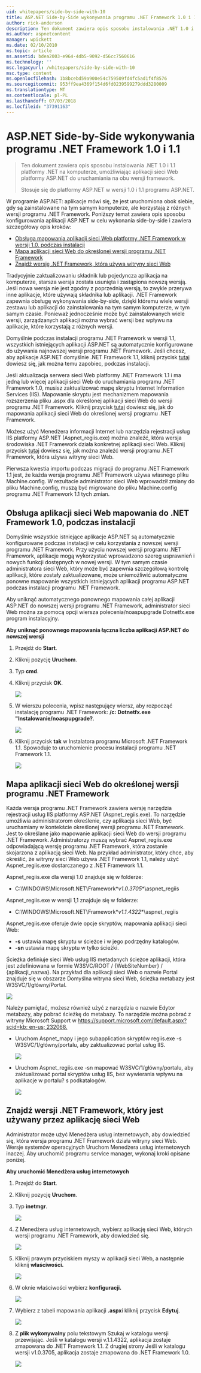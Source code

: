 ```yaml
---
uid: whitepapers/side-by-side-with-10
title: ASP.NET Side-by-Side wykonywania programu .NET Framework 1.0 i 1.1 | Dokumentacja firmy Microsoft
author: rick-anderson
description: Ten dokument zawiera opis sposobu instalowania .NET 1.0 i 1.1 platformy .NET na komputerze, umożliwiając aplikacji sieci Web platformy ASP.NET do uruchamiania na dowolną wersję chronometraż...
ms.author: aspnetcontent
manager: wpickett
ms.date: 02/10/2010
ms.topic: article
ms.assetid: bdea2003-e964-4db5-9092-d56cc7560616
ms.technology: ''
msc.legacyurl: /whitepapers/side-by-side-with-10
msc.type: content
ms.openlocfilehash: 1b8bcebd59a900e54c759509fd4fc5ad1f4f8576
ms.sourcegitcommit: 953ff9ea4369f154d6fd0239599279ddd3280009
ms.translationtype: MT
ms.contentlocale: pl-PL
ms.lasthandoff: 07/03/2018
ms.locfileid: "37391163"
---
```

<a name="aspnet-side-by-side-execution-of-net-framework-10-and-11"></a>ASP.NET Side-by-Side wykonywania programu .NET Framework 1.0 i 1.1
====================
> Ten dokument zawiera opis sposobu instalowania .NET 1.0 i 1.1 platformy .NET na komputerze, umożliwiając aplikacji sieci Web platformy ASP.NET do uruchamiania na obu wersji framework.
> 
> Stosuje się do platformy ASP.NET w wersji 1.0 i 1.1 programu ASP.NET.


W programie ASP.NET: aplikacje mówi się, że jest uruchomiona obok siebie, gdy są zainstalowane na tym samym komputerze, ale korzystają z różnych wersji programu .NET Framework. Poniższy temat zawiera opis sposobu konfigurowania aplikacji ASP.NET w celu wykonania side-by-side i zawiera szczegółowy opis kroków:

- [Obsługa mapowania aplikacji sieci Web platformy .NET Framework w wersji 1.0, podczas instalacji](#1)
- [Mapa aplikacji sieci Web do określonej wersji programu .NET Framework](#2)
- [Znajdź wersję .NET Framework, która używa witryny sieci Web](#3)

Tradycyjnie zaktualizowaniu składnik lub pojedyncza aplikacja na komputerze, starsza wersja została usunięta i zastąpiona nowszą wersją. Jeśli nowa wersja nie jest zgodny z poprzednią wersją, to zwykle przerywa inne aplikacje, które używają składnika lub aplikacji. .NET Framework zapewnia obsługę wykonywania side-by-side, dzięki któremu wiele wersji zestawu lub aplikacji do zainstalowania na tym samym komputerze, w tym samym czasie. Ponieważ jednocześnie może być zainstalowanych wiele wersji, zarządzanych aplikacji można wybrać wersji bez wpływu na aplikacje, które korzystają z różnych wersji.

Domyślnie podczas instalacji programu .NET Framework w wersji 1.1, wszystkich istniejących aplikacji ASP.NET są automatycznie konfigurowane do używania najnowszej wersji programu .NET Framework. Jeśli chcesz, aby aplikacje ASP.NET domyślnie .NET Framework 1.1, kliknij przycisk [tutaj](#1) dowiesz się, jak można temu zapobiec, podczas instalacji.

Jeśli aktualizacja serwera sieci Web platformy .NET Framework 1.1 i ma jedną lub więcej aplikacji sieci Web do uruchamiania programu .NET Framework 1.0, musisz zaktualizować mapę skryptu Internet Information Services (IIS). Mapowanie skryptu jest mechanizmem mapowania rozszerzenia pliku .aspx dla określonej aplikacji sieci Web do wersji programu .NET Framework. Kliknij przycisk [tutaj](#2) dowiesz się, jak do mapowania aplikacji sieci Web do określonej wersji programu .NET Framework.

Możesz użyć Menedżera informacji Internet lub narzędzia rejestracji usług IIS platformy ASP.NET (Aspnet\_regiis.exe) można znaleźć, która wersja środowiska .NET Framework działa konkretnej aplikacji sieci Web. Kliknij przycisk [tutaj](#3) dowiesz się, jak można znaleźć wersji programu .NET Framework, która używa witryny sieci Web.

Pierwsza kwestia importu podczas migracji do programu .NET Framework 1.1 jest, że każda wersja programu .NET Framework używa własnego pliku Machine.config. W rezultacie administrator sieci Web wprowadził zmiany do pliku Machine.config, muszą być migrowane do pliku Machine.config programu .NET Framework 1.1 tych zmian.

<a id="1"></a>

## <a name="maintaining-your-web-applications-mapping-to-net-framework-10-during-installation"></a>Obsługa aplikacji sieci Web mapowania do .NET Framework 1.0, podczas instalacji

Domyślnie wszystkie istniejące aplikacje ASP.NET są automatycznie konfigurowane podczas instalacji w celu korzystania z nowszej wersji programu .NET Framework. Przy użyciu nowszej wersji programu .NET Framework, aplikacje mogą wykorzystać wprowadzono szereg usprawnień i nowych funkcji dostępnych w nowej wersji. W tym samym czasie administratora sieci Web, który może być zapewnia szczegółową kontrolę aplikacji, które zostały zaktualizowane, może uniemożliwić automatyczne ponowne mapowanie wszystkich istniejących aplikacji programu ASP.NET podczas instalacji programu .NET Framework.

Aby uniknąć automatycznego ponownego mapowania całej aplikacji ASP.NET do nowszej wersji programu .NET Framework, administrator sieci Web można za pomocą opcji wiersza polecenia/noaspupgrade Dotnetfx.exe program instalacyjny.

**Aby uniknąć ponownego mapowania łączna liczba aplikacji ASP.NET do nowszej wersji**

1. Przejdź do **Start**.
2. Kliknij pozycję **Uruchom**.
3. Typ **cmd**.
4. Kliknij przycisk **OK**.  
  
    ![](side-by-side-with-10/_static/image1.gif)
5. W wierszu polecenia, wpisz następujący wiersz, aby rozpocząć instalację programu .NET Framework: **/c: Dotnetfx.exe "Instalowanie/noaspupgrade?**.  
  
    ![](side-by-side-with-10/_static/image2.gif)
6. Kliknij przycisk **tak** w Instalatora programu Microsoft .NET Framework 1.1. Spowoduje to uruchomienie procesu instalacji programu .NET Framework 1.1.  
  
    ![](side-by-side-with-10/_static/image3.gif)

<a id="2"></a>

## <a name="map-a-web-application-to-a-specific-version-of-the-net-framework"></a>Mapa aplikacji sieci Web do określonej wersji programu .NET Framework

Każda wersja programu .NET Framework zawiera wersję narzędzia rejestracji usług IIS platformy ASP.NET (Aspnet\_regiis.exe). To narzędzie umożliwia administratorom określenie, czy aplikacja sieci Web, być uruchamiany w kontekście określonej wersji programu .NET Framework. Jest to określane jako mapowanie aplikacji sieci Web do wersji programu .NET Framework. Administratorzy muszą wybrać Aspnet\_regiis.exe odpowiadającą wersję programu .NET Framework, która zostanie skojarzona z aplikacją sieci Web. Na przykład administrator, który chce, aby określić, że witryny sieci Web używa .NET Framework 1.1, należy użyć Aspnet\_regiis.exe dostarczanego z .NET Framework 1.1.

Aspnet\_regiis.exe dla wersji 1.0 znajduje się w folderze:

- C:\WINDOWS\Microsoft.NET\Framework\**v1.0.3705**\aspnet\_regiis

Aspnet\_regiis.exe w wersji 1,1 znajduje się w folderze:

- C:\WINDOWS\Microsoft.NET\Framework\**v1.1.4322**\aspnet\_regiis

Aspnet\_regiis.exe oferuje dwie opcje skryptów, mapowania aplikacji sieci Web:

- **-s** ustawia mapę skryptu w ścieżce i w jego podrzędny katalogów.
- **-sn** ustawia mapę skryptu w tylko ścieżki.

Ścieżka definiuje sieci Web usług IIS metadanych ścieżce aplikacji, która jest zdefiniowana w formie W3SVC/ROOT / {WebSiteNumber} / {aplikacji\_nazwa}. Na przykład dla aplikacji sieci Web o nazwie Portal znajduje się w obszarze Domyślna witryna sieci Web, ścieżka metabazy jest W3SVC/1/główny/Portal.

![](side-by-side-with-10/_static/image4.gif)

Należy pamiętać, możesz również użyć z narzędzia o nazwie Edytor metabazy, aby pobrać ścieżkę do metabazy. To narzędzie można pobrać z witryny Microsoft Support w [ https://support.microsoft.com/default.aspx?scid=kb; en-us; 232068.](https://support.microsoft.com/default.aspx?scid=kb;en-us;232068)

- Uruchom Aspnet\_mapy i jego subapplication skryptów regiis.exe -s W3SVC/1/główny/portalu, aby zaktualizować portal usług IIS.  
  
    ![](side-by-side-with-10/_static/image5.gif)

- Uruchom Aspnet\_regiis.exe -sn mapować W3SVC/1/główny/portalu, aby zaktualizować portal skryptów usług IIS, bez wywierania wpływu na aplikacje w portalu? s podkatalogów.  
  
    ![](side-by-side-with-10/_static/image6.gif)

<a id="3"></a>

## <a name="find-the-net-framework-version-that-a-web-application-is-using"></a>Znajdź wersji .NET Framework, który jest używany przez aplikację sieci Web

Administrator może użyć Menedżera usług internetowych, aby dowiedzieć się, która wersja programu .NET Framework działa witryny sieci Web. Wersje systemów operacyjnych Uruchom Menedżera usług internetowych inaczej. Aby uruchomić programu service manager, wykonaj kroki opisane poniżej.

**Aby uruchomić Menedżera usług internetowych**

1. Przejdź do **Start**.
2. Kliknij pozycję **Uruchom**.
3. Typ **inetmgr**.  
  
    ![](side-by-side-with-10/_static/image7.gif)
4. Z Menedżera usług internetowych, wybierz aplikację sieci Web, których wersji programu .NET Framework, aby dowiedzieć się.  
  
    ![](side-by-side-with-10/_static/image8.gif)
5. Kliknij prawym przyciskiem myszy w aplikacji sieci Web, a następnie kliknij **właściwości.**  
  
    ![](side-by-side-with-10/_static/image9.gif)
6. W oknie właściwości wybierz **konfiguracji.**  
  
    ![](side-by-side-with-10/_static/image10.gif)
7. Wybierz z tabeli mapowania aplikacji **.aspx**i kliknij przycisk **Edytuj**.  
  
    ![](side-by-side-with-10/_static/image11.gif)
8. Z **plik wykonywalny** polu tekstowym Szukaj w katalogu wersji przewijając. Jeśli w katalogu wersji v.1.1.4322, aplikacja zostaje zmapowana do .NET Framework 1.1. Z drugiej strony Jeśli w katalogu wersji v1.0.3705, aplikacja zostaje zmapowana do .NET Framework 1.0.  
  
    ![](side-by-side-with-10/_static/image12.gif)

